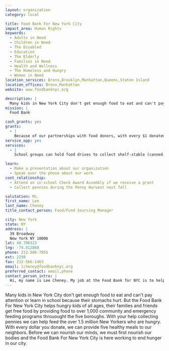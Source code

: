 ```yaml
---
layout: organization
category: local

title: Food Bank For New York City
impact_area: Human Rights
keywords: 
  - Adults in Need
  - Children in Need
  - The Disabled
  - Education
  - The Elderly
  - Families in Need
  - Health and Wellness
  - The Homeless and Hungry
  - Women in Need
location_services: Bronx,Brooklyn,Manhattan,Queens,Staten Island
location_offices: Bronx,Manhattan
website: www.foodbanknyc.org

description: |
  Many kids in New York City don't get enough food to eat and can't pay attention or learn in school because their stomachs hurt.  But the Food Bank For New York City helps hungry kids of all ages, their families and friends get free food by providing food to over 1,000 community and emergency feeding programs throuought the five boroughs. With your help collecting pennies we can help feed the over 1.5 million New Yorkers who are hungry. With every dollar you donate, we can provide five healthy meals to our neighbors. Before we can nourish our minds, we must first nourish our bodies and the Food Bank For New York City is here working to end hunger in our city.
mission: |
  Food Bank

cash_grants: yes
grants: 
  - |
    Because of our partnerships with food donors, with every $1 donated, we can distribute enough food for 5 meals, so $1000 would enable us to distribute food for 5,000 meals to feed hungry New Yorkers.
service_opp: yes
services: 
  - |
    School groups can hold food drives to collect shelf-stable (canned and boxed) food which we then distribute to soup kitchens and food pantries throughout the five boroughs of New York City. Students must be at least 14 years of age to enter the warehouse and re-pack food.

learn: 
  - Make a presentation about our organization
  - Speak over the phone about our work
cont_relationship: 
  - Attend an in-school Check Award Assembly if we receive a grant
  - Collect pennies during the Penny Harvest next fall

salutation: Ms.
first_name: Lee
last_name: Cheney
title_contact_person: Food/Fund Sourcing Manager

city: New York
state: NY
address: |
  39 Broadway  
  New York NY 10006
lat: 40.706323
lng: -74.012868
phone: 212-566-7855
ext: 2250
fax: 212-566-1463
email: lcheney@foodbanknyc.org
preferred_contact: email,phone
contact_person_intro: |
  Hi, my name is Lee Cheney. My job at the Food Bank for NYC is to help raise food and funds for our neighbors in the 5 boroughs. I have been a "food banker" for a total of 5 years and am passionate about the mission to help provide food to the people of our community who are food insecure. I am new to this organization, but the Food Bank for NYC has been a friend of Common Cents for approximately 6 years. I am excited to be on board and help educate and engage all of you!
---
```

Many kids in New York City don't get enough food to eat and can't pay attention or learn in school because their stomachs hurt.  But the Food Bank For New York City helps hungry kids of all ages, their families and friends get free food by providing food to over 1,000 community and emergency feeding programs throuought the five boroughs. With your help collecting pennies we can help feed the over 1.5 million New Yorkers who are hungry. With every dollar you donate, we can provide five healthy meals to our neighbors. Before we can nourish our minds, we must first nourish our bodies and the Food Bank For New York City is here working to end hunger in our city.